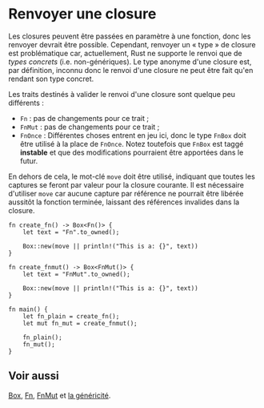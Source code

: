 # Renvoyer une closure

Les closures peuvent être passées en paramètre à une fonction, donc les renvoyer devrait être possible. Cependant, renvoyer un « type » de closure est problématique car, actuellement, Rust ne supporte le renvoi que de *types concrets* (i.e. non-génériques). Le type anonyme d'une closure est, par définition, inconnu donc le renvoi d'une closure ne peut être fait qu'en rendant son type concret.

Les traits destinés à valider le renvoi d'une closure sont quelque peu différents :


* `Fn` : pas de changements pour ce trait ;
* `FnMut` : pas de changements pour ce trait ;
* `FnOnce` : Différentes choses entrent en jeu ici, donc le type `FnBox` doit être utilisé à la place de `FnOnce`. Notez toutefois que `FnBox` est taggé **instable** et que des modifications pourraient être apportées dans le futur.

En dehors de cela, le mot-clé `move` doit être utilisé, indiquant que toutes les captures se feront par valeur pour la closure courante. Il est nécessaire d'utiliser `move` car aucune capture par référence ne pourrait être libérée aussitôt la fonction terminée, laissant des références invalides dans la closure.

```rust,editable
fn create_fn() -> Box<Fn()> {
    let text = "Fn".to_owned();

    Box::new(move || println!("This is a: {}", text))
}

fn create_fnmut() -> Box<FnMut()> {
    let text = "FnMut".to_owned();

    Box::new(move || println!("This is a: {}", text))
}

fn main() {
    let fn_plain = create_fn();
    let mut fn_mut = create_fnmut();

    fn_plain();
    fn_mut();
}

```

## Voir aussi

[Box][Box], [Fn][Fn], [FnMut][FnMut] et [la généricité][genericite].

[Box]: ../chapitre17/boxpiletas.html
[Fn]: http://doc.rust-lang.org/std/ops/trait.Fn.html
[FnMut]: http://doc.rust-lang.org/std/ops/trait.FnMut.html
[genericite]: ../chapitre12/genericite.html
